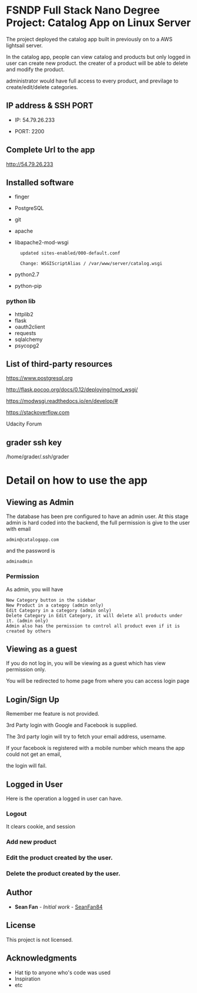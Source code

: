# FSNDP Full Stack Nano Degree Project: Catalog App on Linux Server

The project deployed the catalog app built in previously on to a AWS lightsail server.

In the catalog app, people can view catalog and products but only logged in user can create new product.
the creater of a product will be able to delete and modify the product.

administrator would have full access to every product,
and previlage to create/edit/delete categories.


## IP address & SSH PORT
* IP: 54.79.26.233

* PORT: 2200

## Complete Url to the app
http://54.79.26.233


## Installed software

* finger 
* PostgreSQL
* git
* apache
* libapache2-mod-wsgi

        updated sites-enabled/000-default.conf
        
        Change: WSGIScriptAlias / /var/www/server/catalog.wsgi
        
* python2.7
* python-pip


### python lib
* httplib2
* flask
* oauth2client
* requests
* sqlalchemy
* psycopg2

## List of third-party resources
https://www.postgresql.org

http://flask.pocoo.org/docs/0.12/deploying/mod_wsgi/

https://modwsgi.readthedocs.io/en/develop/#

https://stackoverflow.com

Udacity Forum

## grader ssh key
/home/grader/.ssh/grader


# Detail on how to use the app

## Viewing as Admin
The database has been pre configured to have an admin user.
At this stage admin is hard coded into the backend, the full permission is give to the user with email
```
admin@catalogapp.com
```
and the password is 
```
adminadmin
```

### Permission
As admin, you will have
```
New Category button in the sidebar
New Product in a categoy (admin only)
Edit Category in a category (admin only)
Delete Category in Edit Category, it will delete all products under it. (admin only)
Admin also has the permission to control all product even if it is created by others

```

## Viewing as a guest

If you do not log in, you will be viewing as a guest which has view permission only.

You will be redirected to home page from where you can access login page

## Login/Sign Up

Remember me feature is not provided.

3rd Party login with Google and Facebook is supplied.

The 3rd party login will try to fetch your email address, username.

If your facebook is registered with a mobile number which means the app could not get an email,

the login will fail.

## Logged in User

Here is the operation a logged in user can have.
### Logout
It clears cookie, and session
### Add new product

### Edit the product created by the user.

### Delete the product created by the user.


## Author

* **Sean Fan** - *Initial work* - [SeanFan84](https://github.com/seanfan84)

## License

This project is not licensed.

## Acknowledgments

* Hat tip to anyone who's code was used
* Inspiration
* etc
